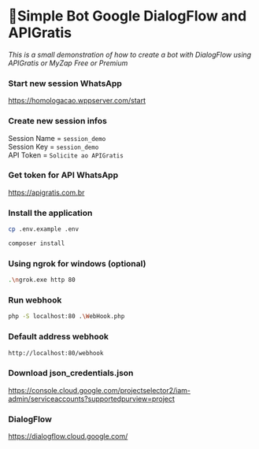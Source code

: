 # 🦜Simple Bot Google DialogFlow and APIGratis
_This is a small demonstration of how to create a bot with DialogFlow using APIGratis or MyZap Free or Premium_

### Start new session WhatsApp
https://homologacao.wppserver.com/start

### Create new session infos
Session Name = ```session_demo```<br/>
Session Key = ```session_demo```<br/>
API Token = ```Solicite ao APIGratis```

### Get token for API WhatsApp
https://apigratis.com.br

### Install the application

```bash
cp .env.example .env
```

```bash
composer install
```

### Using ngrok for windows (optional)

```bash
.\ngrok.exe http 80
```

### Run webhook
```bash
php -S localhost:80 .\WebHook.php
```

### Default address webhook
```bash
http://localhost:80/webhook
```

### Download json_credentials.json
https://console.cloud.google.com/projectselector2/iam-admin/serviceaccounts?supportedpurview=project

### DialogFlow 
https://dialogflow.cloud.google.com/


